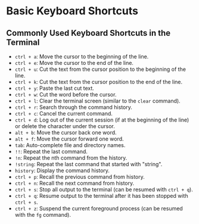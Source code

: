 # Basic Keyboard Shortcuts

## Commonly Used Keyboard Shortcuts in the Terminal

- `ctrl + a`: Move the cursor to the beginning of the line.
- `ctrl + e`: Move the cursor to the end of the line.
- `ctrl + u`: Cut the text from the cursor position to the beginning of the line.
- `ctrl + k`: Cut the text from the cursor position to the end of the line.
- `ctrl + y`: Paste the last cut text.
- `ctrl + w`: Cut the word before the cursor.
- `ctrl + l`: Clear the terminal screen (similar to the `clear` command).
- `ctrl + r`: Search through the command history.
- `ctrl + c`: Cancel the current command.
- `ctrl + d`: Log out of the current session (if at the beginning of the line) or delete the character under the cursor.
- `alt + b`: Move the cursor back one word.
- `alt + f`: Move the cursor forward one word.
- `tab`: Auto-complete file and directory names.
- `!!`: Repeat the last command.
- `!n`: Repeat the nth command from the history.
- `!string`: Repeat the last command that started with "string".
- `history`: Display the command history.
- `ctrl + p`: Recall the previous command from history.
- `ctrl + n`: Recall the next command from history.
- `ctrl + s`: Stop all output to the terminal (can be resumed with `ctrl + q`).
- `ctrl + q`: Resume output to the terminal after it has been stopped with `ctrl + s`.
- `ctrl + z`: Suspend the current foreground process (can be resumed with the `fg` command).
